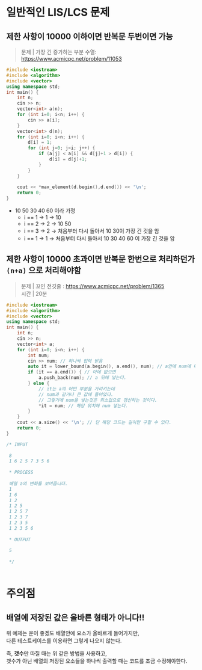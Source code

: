 # 일반적인 LIS/LCS 문제   
## 제한 사항이 10000 이하이면 반복문 두번이면 가능
> 문제 | 가장 긴 증가하는 부분 수열: https://www.acmicpc.net/problem/11053   
   
```c++
#include <iostream>
#include <algorithm>
#include <vector>
using namespace std;
int main() {
    int n;
    cin >> n;
    vector<int> a(n);
    for (int i=0; i<n; i++) {
        cin >> a[i];
    }
    vector<int> d(n);
    for (int i=0; i<n; i++) {
        d[i] = 1;
        for (int j=0; j<i; j++) {
            if (a[j] < a[i] && d[j]+1 > d[i]) {
                d[i] = d[j]+1;
            }
        }
    }
    
    cout << *max_element(d.begin(),d.end()) << '\n';
    return 0;
}
```
* 10 50 30 40 60 이라 가정
  * i == 1 -> 1 -> 10
  * i == 2 -> 2 -> 10 50
  * i == 3 -> 2 -> 처음부터 다시 돌아서 10 30이 가장 긴 것을 암
  * i == 1 -> 1 -> 처음부터 다시 돌아서 10 30 40 60 이 가장 긴 것을 암
    
## 제한 사항이 10000 초과이면 반복문 한번으로 처리하던가 `(n+a)` 으로 처리해야함 
> 문제 | 꼬인 전깃줄 : https://www.acmicpc.net/problem/1365      
> 시간 | 20분   


```c++
#include <iostream>
#include <algorithm>
#include <vector>
using namespace std;
int main() {
    int n;
    cin >> n;
    vector<int> a;
    for (int i=0; i<n; i++) {
        int num;
        cin >> num; // 하나씩 입력 받음
        auto it = lower_bound(a.begin(), a.end(), num); // a안에 num에 대해 크거나 같은 값이 있냐, 이분탐색   
        if (it == a.end()) { // 아에 없으면
            a.push_back(num); // a 뒤에 넣는다.
        } else {
            // it는 a의 어떤 부분을 가리키는데
            // num과 같거나 큰 값에 들어있다.
            // 그렇기에 num을 넣는것은 최소값으로 갱신하는 것이다.
            *it = num; // 해당 위치에 num 넣는다.
        }
    }
    cout << a.size() << '\n'; // 단 해당 코드는 길이만 구할 수 있다.
    return 0;
}

/* INPUT
 
 8
 1 6 2 5 7 3 5 6
 
 * PROCESS
 
 배열 a의 변화를 보여줍니다.  
 1
 1 6
 1 2
 1 2 5
 1 2 5 7
 1 2 3 7
 1 2 3 5
 1 2 3 5 6 
 
 * OUTPUT
 
 5
 
 */
 
```

# 주의점      
## 배열에 저장된 값은 올바른 형태가 아니다!!      
위 예제는 운이 좋겠도 배열안에 요소가 올바르게 들어가지만,         
다른 테스트케이스를 이용하면 그렇게 나오지 않는다.     
  
즉, **갯수**만 따질 때는 위 같은 방법을 사용하고,        
갯수가 아닌 배열의 저장된 요소들을 하나씩 출력할 때는 코드를 조금 수정해야한다.    
  
